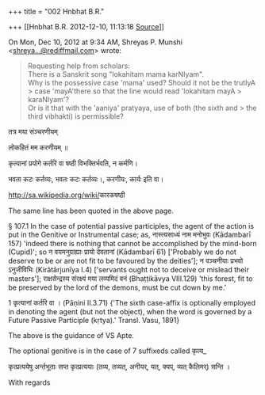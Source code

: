 +++
title = "002 Hnbhat B.R."

+++
[[Hnbhat B.R.	2012-12-10, 11:13:18 [Source](https://groups.google.com/g/samskrita/c/bTPJhfo8CD4)]]



On Mon, Dec 10, 2012 at 9:34 AM, Shreyas P. Munshi \<[shreya...@rediffmail.com]()\> wrote:  

> Requesting help from scholars:  
> There is a Sanskrit song "lokahitam mama karNIyam".  
> Why is the possessive case 'mama' used? Should it not be the trutIyA > case 'mayA'there so that the line would read 'lokahitam mayA > karaNIyam'?  
> Or is it that with the 'aaniya' pratyaya, use of both (the sixth and > the third vibhakti) is permissible?  

  

  

तत्र मया संञ्चरणीयम्

लोकहितं मम करणीयम् ॥

  

कृत्यानां प्रयोगे कर्तरि वा षष्ठी विभक्तिर्भवति, न कर्मणि।

भवता कटः कर्तव्यः, भवतः कटः कर्तव्यः।, करणीयः, कार्यः इति वा।

  

<http://sa.wikipedia.org/wiki/>कारकषष्ठी  

  

The same line has been quoted in the above page.

  

§ 107.1 In the case of potential passive participles, the agent of the action is put in the Genitive or Instrumental case; as, नास्त्यसाध्यं नाम मनोभुवः (Kādambarī 157) 'indeed there is nothing that cannot be accomplished by the mind-born (Cupid)'; so न वयमनुग्राह्याः प्रायो देवतानां (Kādambarī 61) \['Probably we do not deserve to be or are not fit to be favoured by the deities'\]; न वञ्चनीयाः प्रभवो ऽनुजीविभिः (Kirātārjunīya I.4) \['servants ought not to deceive or mislead their masters'\]; राक्षसेन्द्रस्य संरक्ष्यं मया लव्यमिदं वनं (Bhaṭṭikāvya VIII.129) 'this forest, fit to be preserved by the lord of the demons, must be cut down by me.'

  

1 कृत्यानां कर्तरि वा । (Pāṇini II.3.71) {'The sixth case-affix is optionally employed in denoting the agent (but not the object), when the word is governed by a Future Passive Participle (kṛtya).' Transl. Vasu, 1891}

  

The above is the guidance of VS Apte.

  

The optional genitive is in the case of 7 suffixeds called कृत्य\_

  

कृत्प्रत्ययेषु अर्न्तभूताः सप्त कृत्प्रत्ययाः (तव्य, तव्यत्, अनीयर्, यत्, क्यप्, व्यत् कैलिमर्) सन्ति ।  

  

With regards

  

